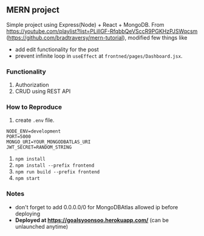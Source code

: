 ## MERN project

Simple project using Express(Node) + React + MongoDB.
From https://youtube.com/playlist?list=PLillGF-RfqbbQeVSccR9PGKHzPJSWqcsm (https://github.com/bradtraversy/mern-tutorial), modified few things like

- add edit functionality for the post
- prevent infinite loop in `useEffect` at `frontned/pages/Dashboard.jsx`.

### Functionality

1. Authorization
2. CRUD using REST API

### How to Reproduce

1. create `.env` file.

```
NODE_ENV=development
PORT=5000
MONGO_URI=YOUR_MONGODBATLAS_URI
JWT_SECRET=RANDOM_STRING
```

1. `npm install`
1. `npm install --prefix frontend`
1. `npm run build --prefix frontend`
1. `npm start`

### Notes

- don't forget to add 0.0.0.0/0 for MongoDBAtlas allowed ip before deploying
- **Deployed at https://goalsyoonsoo.herokuapp.com/** (can be unlaunched anytime)
